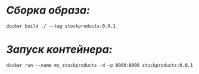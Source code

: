 # _**Сборка образа:**_

`docker build ./ --tag stockproducts:0.0.1
`
# _Запуск контейнера:_

`docker run --name my_stockproducts -d -p 8000:8000 stockproducts:0.0.1`